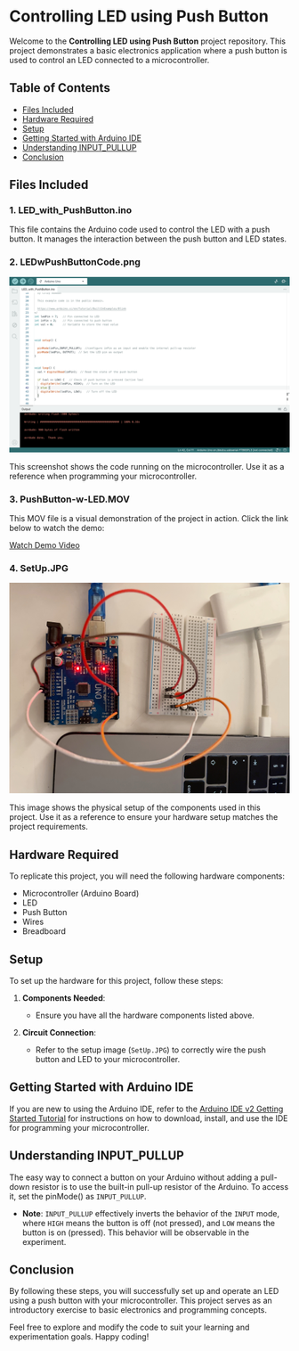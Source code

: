 # Controlling LED using Push Button

Welcome to the **Controlling LED using Push Button** project repository. This project demonstrates a basic electronics application where a push button is used to control an LED connected to a microcontroller.

## Table of Contents

- [Files Included](#files-included)
- [Hardware Required](#hardware-required)
- [Setup](#setup)
- [Getting Started with Arduino IDE](#getting-started-with-arduino-ide)
- [Understanding INPUT_PULLUP](#understanding-input_pullup)
- [Conclusion](#conclusion)

## Files Included

### 1. LED_with_PushButton.ino

This file contains the Arduino code used to control the LED with a push button. It manages the interaction between the push button and LED states.

### 2. LEDwPushButtonCode.png

![Code Screenshot](LEDwPushButtonCode.png)

This screenshot shows the code running on the microcontroller. Use it as a reference when programming your microcontroller.

### 3. PushButton-w-LED.MOV

This MOV file is a visual demonstration of the project in action. Click the link below to watch the demo:

[Watch Demo Video](https://github.com/shathalshehri/Controlling-LED-using-Push-button/blob/main/PushButton-w-LED.MOV)

### 4. SetUp.JPG

![Setup Image](SetUp.JPG)

This image shows the physical setup of the components used in this project. Use it as a reference to ensure your hardware setup matches the project requirements.

## Hardware Required

To replicate this project, you will need the following hardware components:

- Microcontroller (Arduino Board)
- LED
- Push Button
- Wires
- Breadboard

## Setup

To set up the hardware for this project, follow these steps:

1. **Components Needed**:
   - Ensure you have all the hardware components listed above.
   
2. **Circuit Connection**:
   - Refer to the setup image (`SetUp.JPG`) to correctly wire the push button and LED to your microcontroller.

## Getting Started with Arduino IDE

If you are new to using the Arduino IDE, refer to the [Arduino IDE v2 Getting Started Tutorial](https://docs.arduino.cc/software/ide-v2/tutorials/getting-started-ide-v2/) for instructions on how to download, install, and use the IDE for programming your microcontroller.

## Understanding INPUT_PULLUP

The easy way to connect a button on your Arduino without adding a pull-down resistor is to use the built-in pull-up resistor of the Arduino. To access it, set the pinMode() as `INPUT_PULLUP`. 

- **Note**: `INPUT_PULLUP` effectively inverts the behavior of the `INPUT` mode, where `HIGH` means the button is off (not pressed), and `LOW` means the button is on (pressed). This behavior will be observable in the experiment.

## Conclusion

By following these steps, you will successfully set up and operate an LED using a push button with your microcontroller. This project serves as an introductory exercise to basic electronics and programming concepts.

Feel free to explore and modify the code to suit your learning and experimentation goals. Happy coding!


